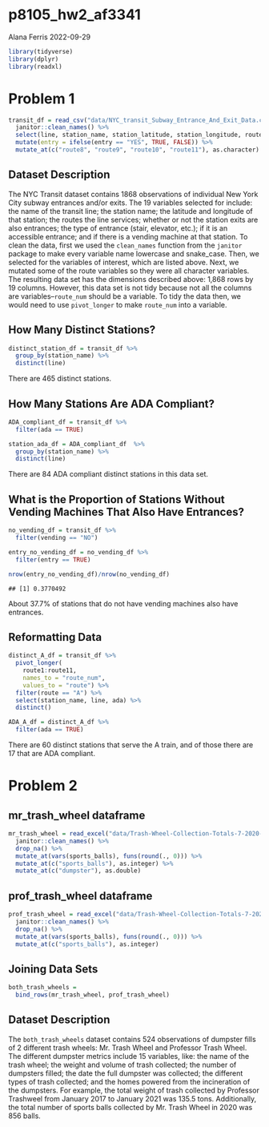 p8105_hw2_af3341
================
Alana Ferris
2022-09-29

``` r
library(tidyverse)
library(dplyr)
library(readxl)
```

# Problem 1

``` r
transit_df = read_csv("data/NYC_transit_Subway_Entrance_And_Exit_Data.csv") %>%
  janitor::clean_names() %>% 
  select(line, station_name, station_latitude, station_longitude, route1:route11, entry, vending, entrance_type, ada) %>% 
  mutate(entry = ifelse(entry == "YES", TRUE, FALSE)) %>%
  mutate_at(c("route8", "route9", "route10", "route11"), as.character)
```

## Dataset Description

The NYC Transit dataset contains 1868 observations of individual New
York City subway entrances and/or exits. The 19 variables selected for
include: the name of the transit line; the station name; the latitude
and longitude of that station; the routes the line services; whether or
not the station exits are also entrances; the type of entrance (stair,
elevator, etc.); if it is an accessible entrance; and if there is a
vending machine at that station. To clean the data, first we used the
`clean_names` function from the `janitor` package to make every variable
name lowercase and snake_case. Then, we selected for the variables of
interest, which are listed above. Next, we mutated some of the route
variables so they were all character variables. The resulting data set
has the dimensions described above: 1,868 rows by 19 columns. However,
this data set is not tidy because not all the columns are
variables–`route_num` should be a variable. To tidy the data then, we
would need to use `pivot_longer` to make `route_num` into a variable.

## How Many Distinct Stations?

``` r
distinct_station_df = transit_df %>%
  group_by(station_name) %>%
  distinct(line)
```

There are 465 distinct stations.

## How Many Stations Are ADA Compliant?

``` r
ADA_compliant_df = transit_df %>%
  filter(ada == TRUE)

station_ada_df = ADA_compliant_df  %>%
  group_by(station_name) %>%
  distinct(line)
```

There are 84 ADA compliant distinct stations in this data set.

## What is the Proportion of Stations Without Vending Machines That Also Have Entrances?

``` r
no_vending_df = transit_df %>%
  filter(vending == "NO") 

entry_no_vending_df = no_vending_df %>%
  filter(entry == TRUE)

nrow(entry_no_vending_df)/nrow(no_vending_df)
```

    ## [1] 0.3770492

About 37.7% of stations that do not have vending machines also have
entrances.

## Reformatting Data

``` r
distinct_A_df = transit_df %>% 
  pivot_longer(
    route1:route11,
    names_to = "route_num",
    values_to = "route") %>% 
  filter(route == "A") %>% 
  select(station_name, line, ada) %>% 
  distinct()

ADA_A_df = distinct_A_df %>% 
  filter(ada == TRUE)
```

There are 60 distinct stations that serve the A train, and of those
there are 17 that are ADA compliant.

# Problem 2

## mr_trash_wheel dataframe

``` r
mr_trash_wheel = read_excel("data/Trash-Wheel-Collection-Totals-7-2020-2.xlsx", sheet = "Mr. Trash Wheel", range = "A2:O535") %>% 
  janitor::clean_names() %>% 
  drop_na() %>% 
  mutate_at(vars(sports_balls), funs(round(., 0))) %>% 
  mutate_at(c("sports_balls"), as.integer) %>% 
  mutate_at(c("dumpster"), as.double)
```

## prof_trash_wheel dataframe

``` r
prof_trash_wheel = read_excel("data/Trash-Wheel-Collection-Totals-7-2020-2.xlsx", sheet = "Professor Trash Wheel", range = "A2:O117") %>% 
  janitor::clean_names() %>% 
  drop_na() %>% 
  mutate_at(vars(sports_balls), funs(round(., 0))) %>% 
  mutate_at(c("sports_balls"), as.integer)
```

## Joining Data Sets

``` r
both_trash_wheels = 
  bind_rows(mr_trash_wheel, prof_trash_wheel)
```

## Dataset Description

The `both_trash_wheels` dataset contains 524 observations of dumpster
fills of 2 different trash wheels: Mr. Trash Wheel and Professor Trash
Wheel. The different dumpster metrics include 15 variables, like: the
name of the trash wheel; the weight and volume of trash collected; the
number of dumpsters filled; the date the full dumpster was collected;
the different types of trash collected; and the homes powered from the
incineration of the dumpsters. For example, the total weight of trash
collected by Professor Trashweel from January 2017 to January 2021 was
135.5 tons. Additionally, the total number of sports balls collected by
Mr. Trash Wheel in 2020 was 856 balls.
